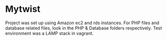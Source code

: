 # Mytwist

Project was set up using Amazon ec2 and rds instances. For PHP files and database related files, look in the PHP & Database folders respectively. Test environment was a LAMP stack in vagrant.
